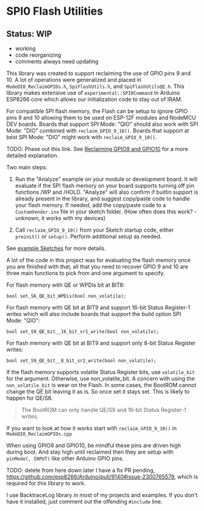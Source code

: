 # SPI0 Flash Utilities

## Status: WIP
* working
* code reorganizing
* comments always need updating

This library was created to support reclaiming the use of GPIO pins 9 and 10.
A lot of operations were generalized and placed in `ModeDIO_ReclaimGPIOs.h`,
`SpiFlashUtils.h`, and `SpiFlashUtilsQE.h`. This library makes extensive use of
`experimental::SPI0Command` in Arduino ESP8266 core which allows our
initialization code to stay out of IRAM.

For compatible SPI flash memory, the Flash can be setup to ignore GPIO pins 9
and 10 allowing them to be used on ESP-12F modules and NodeMCU DEV boards.
Boards that support SPI Mode: "QIO" should also work with SPI Mode: "DIO"
combined with `reclaim_GPIO_9_10()`. Boards that support at best SPI Mode: "DIO"
might work with `reclaim_GPIO_9_10()`.

TODO: Phase out this link.
See [Reclaiming GPIO9 and GPIO10](https://github.com/mhightower83/Arduino-ESP8266-misc/wiki/Pins-GPIO9-and-GPIO10)
for a more detailed explanation.

Two main steps:
1. Run the "Analyze" example on your module or development board. It will
   evaluate if the SPI flash memory on your board supports turning off pin
   functions /WP and /HOLD. "Analyze" will also confirm if builtin support is
   already present in the library, and suggest copy/paste code to handle your
   flash memory. If needed, add the copy/paste code to a `CustomVendor.ino` file
   in your sketch folder. (How often does this work? - unknown, it works with my devices)

2. Call `reclaim_GPIO_9_10()` from your Sketch startup code, either `preinit()`
   or `setup()`. Perform additional setup as needed.

See [example Sketches](https://github.com/mhightower83/SpiFlashUtils/tree/master/examples#readme)
for more details.

A lot of the code in this project was for evaluating the flash memory once you
are finished with that, all that you need to recover GPIO 9 and 10 are three
main functions to pick from and one argument to specify.

For flash memory with QE or WPDis bit at BIT6:
```
bool set_S6_QE_bit_WPDis(bool non_volatile);
```
For flash memory with QE bit at BIT9 and support 16-bit Status Register-1 writes
which will also include boards that support the build option SPI Mode: "QIO":
```
bool set_S9_QE_bit__16_bit_sr1_write(bool non_volatile);
```
For flash memory with QE bit at BIT9 and support only 8-bit Status Register writes:
```
bool set_S9_QE_bit__8_bit_sr2_write(bool non_volatile);

```

If the flash memory supports volatile Status Register bits, use `volatile_bit`
for the argument. Otherwise, use non_volatile_bit. A concern with using the
`non_volatile_bit` is wear on the Flash. In some cases, the BootROM cannot
change the QE bit leaving it as is. So once set it stays set. This is likely to
happen for QE/S6.
> The BootROM can only handle QE/S9 and 16-bit Status Register-1 writes.

If you want to look at how it works start with `reclaim_GPIO_9_10()` in
`ModeDIO_ReclaimGPIOs.cpp`

When using GPIO9 and GPIO10, be mindful these pins are driven high during boot.
And stay high until reclaimed then they are setup with `pinMode(, INPUT)` like
other Arduino GPIO pins.

TODO: delete from here down later
I have a fix PR pending, https://github.com/esp8266/Arduino/pull/9140#issue-2300765579,
which is required for this library to work.

I use BacktraceLog library in most of my projects and examples.
If you don't have it installed, just comment out the offending `#include` line.
